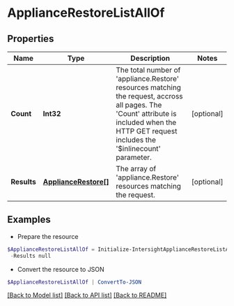 # ApplianceRestoreListAllOf
## Properties

Name | Type | Description | Notes
------------ | ------------- | ------------- | -------------
**Count** | **Int32** | The total number of &#39;appliance.Restore&#39; resources matching the request, accross all pages. The &#39;Count&#39; attribute is included when the HTTP GET request includes the &#39;$inlinecount&#39; parameter. | [optional] 
**Results** | [**ApplianceRestore[]**](ApplianceRestore.md) | The array of &#39;appliance.Restore&#39; resources matching the request. | [optional] 

## Examples

- Prepare the resource
```powershell
$ApplianceRestoreListAllOf = Initialize-IntersightApplianceRestoreListAllOf  -Count null `
 -Results null
```

- Convert the resource to JSON
```powershell
$ApplianceRestoreListAllOf | ConvertTo-JSON
```

[[Back to Model list]](../README.md#documentation-for-models) [[Back to API list]](../README.md#documentation-for-api-endpoints) [[Back to README]](../README.md)

